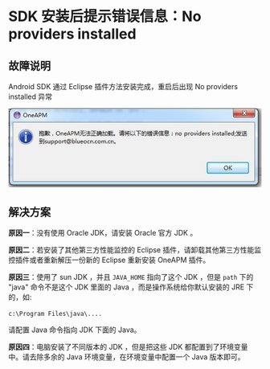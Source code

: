# SDK 安装后提示错误信息：No providers installed

## 故障说明

Android SDK 通过 Eclipse 插件方法安装完成，重启后出现 No providers installed 异常

![](1-1419585913.jpg)

## 解决方案

**原因一**：没有使用 Oracle JDK，请安装 Oracle 官方 JDK 。

**原因二**：若安装了其他第三方性能监控的 Eclipse 插件，请卸载其他第三方性能监控插件或者重新解压一份新的 Eclipse 重新安装 OneAPM 插件。

**原因三**：使用了 sun JDK ，并且 `JAVA_HOME` 指向了这个 JDK ，但是 `path` 下的 "java" 命令不是这个 JDK 里面的 Java ，而是操作系统给你默认安装的 JRE 下的，如:

`c:\Program Files\java\....`

请配置 Java 命令指向 JDK 下面的 Java。

**原因四**：电脑安装了不同版本的 JDK ，但是把这些 JDK 都配置到了环境变量中。请去除多余的 Java 环境变量，在环境变量中配置一个 Java 版本即可。